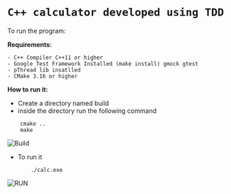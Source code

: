 # `C++ calculator developed using TDD`
To run the program:

**Requirements:**

    - C++ Compiler C++11 or higher
    - Google Test Framework Installed (make install) gmock gtest
    - pThread lib insatlled
    - CMake 3.16 or higher

**How to run it:**
    
   - Create a directory named build
   - inside the directory run the following command
```
    cmake ..
    make
```    
 ![Build](https://github.com/terselich/Calculator-TDD/blob/master/images/build_example.png?raw=true)
        
   - To run it
        ```    
            ./calc.exe
        ```    
   ![RUN](https://github.com/terselich/Calculator-TDD/blob/master/images/running_example.png?raw=true)
            
    
